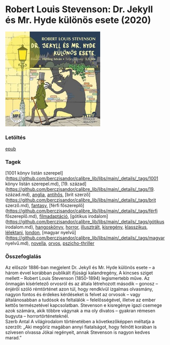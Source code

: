 # <a name="id_615">Robert Louis Stevenson: Dr. Jekyll és Mr. Hyde különös esete (2020)</a>
<img src="https://github.com/BercziSandor/calibre_lib/raw/main/libs/main/Robert%20Louis%20Stevenson/Dr.%20Jekyll%20es%20Mr.%20Hyde%20kulonos%20eset%20%28615%29/cover.jpg" alt="cover" width="300"/>

### Letöltés
[epub](https://github.com/BercziSandor/calibre_lib/raw/main/libs/main/Robert%20Louis%20Stevenson/Dr.%20Jekyll%20es%20Mr.%20Hyde%20kulonos%20eset%20%28615%29/Dr.%20Jekyll%20es%20Mr.%20Hyde%20kulonos%20-%20Robert%20Louis%20Stevenson.epub)

### Tagek
[1001 könyv listán szerepel](https://github.com/berczisandor/calibre_lib/libs/main/_details/_tags/1001 könyv listán szerepel.md), [19. század](https://github.com/berczisandor/calibre_lib/libs/main/_details/_tags/19. század.md), [anglia](https://github.com/berczisandor/calibre_lib/libs/main/_details/_tags/anglia.md), [antihős](https://github.com/berczisandor/calibre_lib/libs/main/_details/_tags/antihős.md), [brit szerző](https://github.com/berczisandor/calibre_lib/libs/main/_details/_tags/brit szerző.md), [fantasy](https://github.com/berczisandor/calibre_lib/libs/main/_details/_tags/fantasy.md), [férfi főszereplő](https://github.com/berczisandor/calibre_lib/libs/main/_details/_tags/férfi főszereplő.md), [filmadaptáció](https://github.com/berczisandor/calibre_lib/libs/main/_details/_tags/filmadaptáció.md), [gótikus irodalom](https://github.com/berczisandor/calibre_lib/libs/main/_details/_tags/gótikus irodalom.md), [hangoskönyv](https://github.com/berczisandor/calibre_lib/libs/main/_details/_tags/hangoskönyv.md), [horror](https://github.com/berczisandor/calibre_lib/libs/main/_details/_tags/horror.md), [illusztrált](https://github.com/berczisandor/calibre_lib/libs/main/_details/_tags/illusztrált.md), [kisregény](https://github.com/berczisandor/calibre_lib/libs/main/_details/_tags/kisregény.md), [klasszikus](https://github.com/berczisandor/calibre_lib/libs/main/_details/_tags/klasszikus.md), [lélektani](https://github.com/berczisandor/calibre_lib/libs/main/_details/_tags/lélektani.md), [london](https://github.com/berczisandor/calibre_lib/libs/main/_details/_tags/london.md), [magyar nyelvű](https://github.com/berczisandor/calibre_lib/libs/main/_details/_tags/magyar nyelvű.md), [novella](https://github.com/berczisandor/calibre_lib/libs/main/_details/_tags/novella.md), [orvos](https://github.com/berczisandor/calibre_lib/libs/main/_details/_tags/orvos.md), [pszicho-thriller](https://github.com/berczisandor/calibre_lib/libs/main/_details/_tags/pszicho-thriller.md)

### Összefoglalás
<div>
<p>Az először 1886-ban megjelent Dr. Jekyll és Mr. Hyde különös esete – a három évvel korábban publikált ifjúsági kalandregény, A kincses sziget mellett – Robert Louis Stevenson (1850-1894) legismertebb műve. Az önmagán kísérletező orvosról és az általa létrehozott második – gonosz – énjéről szóló rémtörténet azon túl, hogy rendkívül izgalmas olvasmány, nagyon fontos és érdekes kérdéseket is felvet az orvosok – vagy általánosabban a tudósok és feltalálók – felelősségével, illetve az ember kettős természetével kapcsolatban. Stevenson e kisregénye igazi csemege azok számára, akik többre vágynak a ma oly divatos – gyakran rémesen bugyuta – horrortörténeteknél.<br>Szerb Antal A világirodalom történetében a következőképpen méltatja a szerzőt: „Aki megőriz magában annyi fiatalságot, hogy felnőtt korában is szívesen olvassa Jókai regényeit, annak Stevenson is nagyon kedves marad.”</p></div>


